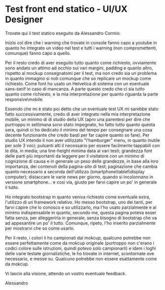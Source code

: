 # Test front end statico - UI/UX Designer
Trovate qui il test statico eseguito da Alessandro Cormio.

Inizio col dire che i warning che trovate in console fanno capo a youtube in quanto ho integrato un video nel test e tutti i warning (non compromettenti, comunque) fanno capo a quello.

Per il resto credo di aver eseguito tutto quanto come richiesto, ovviamente sono andato un attimo ad occhio sui vari margini, padding e quanto altro, rispetto al mockup consegnatomi per il test, ma non credo sia un problema in quanto immagino si noti comunque che so replicare un mockup come richiesto. Come font ho usato un Helvetica di sistema con un eventuale sans-serif in caso di mancanza. A parte questo credo che ci sia tutto quanto come richiesto, e la mia interpretazione per quanto riguarda la parte responsive\mobile.

Essendo che mi è stato poi detto che un eventuale test UX mi sarebbe stato fatto successivamente, credo di aver integrato nella mia interpretazione mobile, un minimo di di studio della UX (apro una parentesi per dire che purtroppo in settimana sono stato impegnato, ho fatto tutto quanto questa sera, quindi ci ho dedicato il minimo del tempo per consegnare una cosa decente funzionante che credo basti per far capire quanto so fare). Per studio UX intendo il non aver utilizzato "l'hamburger" menu, in quanto inutile per sole 3 voci; pulsanti alti il necessario per essere facilmente tappabili con le dita, in media; una line-height minima data ai vari testi; grandezza font delle parti più importanti da leggere per il visitatore con un minimo di cognizione di causa e in generale un peso delle grandezze, in base alla loro importanza, dei contenuti della pagina-sito di test; paginazione che cambia quanto necessario a seconda dell'utilizzo (smartphone\tablet\display computer); distaccare le varie news per giorno, quando si incolonnano in versione smartphone... e così via, giusto per farvi capire un po' in generale il tutto.

Ho integrato bootstrap in quanto veniva richiesto come eventuale extra, l'utilizzo di un framework relativo. Ho messo bootstrap, uno dei tanti, per farvi capire che lo conosco e so utilizzarlo, ma l'ho usato parzialmente e al minimo indispensabile in quanto, secondo me, questa pagina poteva esser fatta senza, per alleggerirla in generale, senza bisogno di bootstrap che va ad appesantire un po' il tutto. Comunque, ripeto, l'ho inserito parzialmente per mostrarvi che so come usarlo.

Per il resto, i colori li ho campionati dal mokcup, qualcuno potrebbe non essere perfettamente come da mokcup originale (purtroppo non c'erano i codici colore sulle istruzioni, quindi potevo solo campionarli) e idem i loghi delle varie testate giornalistiche, le ho trovate in internet, scontornate ove necessario, e messe su. Qualcuno potrebbe non essere esattamente come da mokcup.

Vi lascio alla visione, attendo un vostro eventuale feedback.

Alessandro